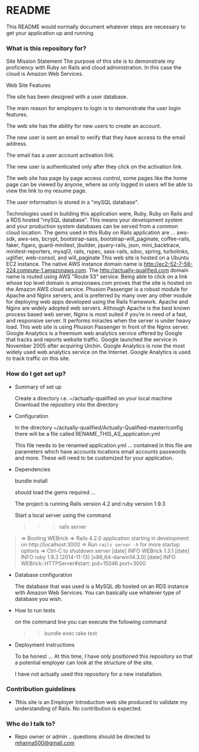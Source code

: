 # README #

This README would normally document whatever steps are necessary to get your application up and running.

### What is this repository for? ###

Site Mission Statement
The purpose of this site is to demonstrate my proficiency with Ruby on Rails and cloud administration. In this case the cloud is Amazon Web Services.

Web Site Features

The site has been designed with a user database.

The main reason for employers to login is to demonstrate the user login features.

The web site has the ability for new users to create an account.

The new user is sent an email to verify that they have access to the email address.

The email has a user account activation link.

The new user is authenticated only after they click on the activation link.

The web site has page by page access control, some pages like the home page can be viewed by anyone, where as only logged in users wll be able to view the link to my resume page.

The user information is stored in a "mySQL database".

Technologies used in building this application were, Ruby, Ruby on Rails and a RDS hosted "mySQL database". This means your development system and your production system databases can be served from a common cloud location.
The gems used in this Ruby on Rails application are ... aws-sdk, aws-ses, bcrypt, bootstrap-sass, bootstrap-will_paginate, coffee-rails, faker, figaro, guard-minitest, jbuilder, jquery-rails, json, mini_backtrace, minitest-reporters, mysql3, rails, rspec, sass-rails, sdoc, spring, turbolinks, uglifier, web-consol, and will_paginate
This web site is hosted on a Ubuntu EC2 instance. The native AWS instance domain name is http://ec2-52-7-56-224.compute-1.amazonaws.com. The http://actually-qualified.com domain name is routed using AWS "Route 53" service. Being able to click on a link whose top level domain is amazonaws.com proves that the site is hosted on the Amazon AWS cloud service.
Phusion Passenger is a robust module for Apache and Nginx servers, and is preferred by many over any other module for deploying web apps developed using the Rails framework. Apache and Nginx are widely adopted web servers. Although Apache is the best known process based web server, Nginx is most suited if you’re in need of a fast, and responsive server. It performs miracles when the server is under heavy load. This web site is using Phusion Passenger in front of the Nginx server.
Google Analytics is a freemium web analytics service offered by Google that tracks and reports website traffic. Google launched the service in November 2005 after acquiring Urchin. Google Analytics is now the most widely used web analytics service on the Internet. Google Analytics is used to track traffic on this site.


### How do I get set up? ###

* Summary of set up

    Create a directory i.e. ~/actually-qualified on your local machine
    Download the repository into the directory

* Configuration

    In the directory ~/actually-qualified/Actually-Qualified-master/config  there will be a file called RENAME_THIS_AS_application.yml

    This file needs to be renamed application.yml  ...  contained in this file are parameters which have accounts locations email accounts passwords and more. These will need to be customized for your application.

* Dependencies

    bundle install

    should load the gems required ...


    The project is running Rails version 4.2 and ruby version 1.9.3

    Start a local server using the command

    >>  >    rails server

>    => Booting WEBrick
>    => Rails 4.2.0 application starting in development on http://localhost:3000
>    => Run `rails server -h` for more startup options
>    => Ctrl-C to shutdown server
>    [date] INFO  WEBrick 1.3.1
>    [date] INFO  ruby 1.9.3 (2014-11-13) [x86_64-darwin14.3.0]
>    [date] INFO  WEBrick::HTTPServer#start: pid=15046 port=3000


* Database configuration

    The database that was used is a MySQL db hosted on an RDS instance with Amazon Web Services.  You can basically use whatever type of database you wish.

* How to run tests

    on the command line you can execute the following command
    >> bundle exec rake test

* Deployment instructions

    To be honest ... At this time, I have only positioned this repository so that a potential employer can look at the structure of the site.

    I have not actually used this repository for a new installation.

### Contribution guidelines ###

* Tthis site is an Employer Introduction web site produced to validate my understanding of Rails. No contribution is expected.

### Who do I talk to? ###

* Repo owner or admin .. questions should be directed to mhanna500@gmail.com